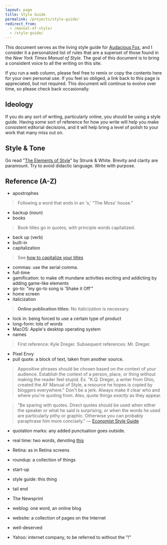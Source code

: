 ```yaml
---
layout: page
title: Style Guide
permalink: /projects/style-guide/
redirect_from:
  - /manual-of-style/
  - /style-guide/
---
```


This document serves as the living style guide for [Audacious Fox](/), and I consider it a personalized list of rules that are a superset of those found in the _New York Times Manual of Style_. The goal of this document is to bring a consistent voice to all the writing on this site.

If you run a web column, please feel free to remix or copy the contents here for your own personal use. If you feel so obliged, a link back to this page is appreciated, but not required. This document will continue to evolve over time, so please check back occasionally.

## Ideology

If you do any sort of writing, particularly online, you should be using a style guide. Having some sort of reference for how _you_ write will help you make consistent editorial decisions, and it will help bring a level of polish to your work that many miss out on.

## Style & Tone

Go read "[The Elements of Style](https://en.wikipedia.org/wiki/The_Elements_of_Style)" by Strunk & White. Brevity and clarity are paramount. Try to avoid didactic language. Write with purpose.

## Reference (A-Z)

- apostrophes

> Following a word that ends in an 's,' "The Moss' house."

- backup (noun)
- books

> Book titles go in quotes, with principle words capitalized.

- back up (verb)
- built-in
- capitalization

> See [how to capitalize your titles](http://titlecapitalization.com)

- commas: use the serial comma.
- full-time
- gamification: to make oft mundane activities exciting and addicting by adding game-like elements
- go-to: "my go-to song is 'Shake it Off'"
- home screen
- italicization

> **Online publication titles:** No italicization is necessary.

- lock in: being forced to use a certain type of product
- long-form: lots of words
- MacOS: Apple's desktop operating system
- names

> First reference: Kyle Dreger. Subsequent references: Mr. Dreger.

- Pixel Envy
- pull quote: a block of text, taken from another source.

> Appositive phrases should be chosen based on the context of your audience. Establish the context of a person, place, or thing without making the reader feel stupid. Ex. "K.Q. Dreger, a writer from Ohio, created the AF Manual of Style, a resource he hopes is copied by bloggers everywhere." Don't be a jerk. Always make it clear who and where you're quoting from. Also, quote things _exactly_ as they appear.

> "Be sparing with quotes. Direct quotes should be used when either the speaker or what he said is surprising, or when the words he used are particularly pithy or graphic. Otherwise you can probably paraphrase him more concisely." — [Economist Style Guide][esg] 

- quotation marks: any added punctuation goes outside. 
- real time: two words, denoting [this](https://en.wikipedia.org/wiki/Real-time)
- Retina: as in Retina screens
- roundup: a collection of things
- start-up
- style guide: this thing
- tail end

- The Newsprint
- weblog: one word, an online blog
- website: a collection of pages on the Internet
- well-deserved
- Yahoo: internet company, to be referred to without the "!"

[esg]:http://www.economist.com/style-guide/quotes